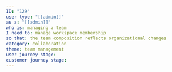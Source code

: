 ```yaml
---
ID: "129"
user type: "[[admin]]"
as a: "[[admin]]"
who is: managing a team
I need to: manage workspace membership
so that: the team composition reflects organizational changes
category: collaboration
theme: team management
user journey stage:
customer journey stage:
---
```

